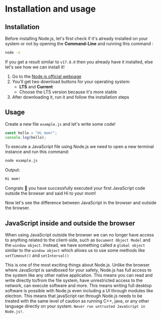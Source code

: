 # Installation and usage

## Installation

Before installing Node.js, let's first check if it's already installed on your system or not by opening the **Command-Line** and running this command :

```bash
node -v
```

If you get a result similar to `v17.8.0` then you already have it installed, else let's see how we can install it!

1. Go to the [Node.js official webpage](https://nodejs.org/en/)
2. You'll get two download buttons for your operating system:
   - **LTS** and **Current**
   - Choose the LTS version because it's more stable
3. After downloading it, run it and follow the installation steps

## Usage

Create a new file `example.js` and let's write some code!

```js
const hello = "Hi mom!";
console.log(hello);
```

To execute a JavaScript file using Node.js we need to open a new terminal instance and run this command:

```bash
node example.js
```

Output:

```bash
Hi mom!
```

Congrats 🎉 you have successfully executed your first JavaScript code outside the browser and said Hi to your mom!

Now let's see the difference between JavaScript in the browser and outside the browser.

## JavaScript inside and outside the browser

When using JavaScript outside the browser we can no longer have access to anything related to the client-side, such as `Document Object Model` and the `window object`.
Instead, we have something called a `global object` similar to the `window object` which allows us to use some methods like `setTimeout()` and `setInterval()`

This is one of the most exciting things about Node.js. Unlike the browser where JavaScript is sandboxed for your safety, Node.js has full access to the system like any other native application. This means you can read and write directly to/from the file system, have unrestricted access to the network, can execute software and more.
This means writing full desktop software is possible with Node.js even including a UI through modules like electron. This means that javaScript ran through Node.js needs to be treated with the same level of caution as running C++, java, or any other language directly on your system. `Never run untrusted JavaScript in Node.js!`.
